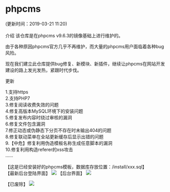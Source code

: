 # phpcms  
(更新时间：2019-03-21 11:20)<br><br>
介绍
该仓库是在phpcms v9.6.3的镜像基础上进行维护的。

由于各种原因phpcms官方几乎不再维护，而大量的phpcms用户面临着各种bug风险。

现在我们建立此仓库提供bug修复、新模块、新插件，继续让phpcms在网站开发建设的路上发光发热，紧跟时代步伐。



更新

1.支持https<br>
2.支持PHP7<br>
3.修复阅读收费失效的问题<br>
4.修复高版本MySQL环境下的安装问题<br>
5.修复发布内容时绕过审核的漏洞<br>
6.修复文件包含漏洞<br>
7.修正动态或伪静态下分页不存在时未输出404的问题<br>
8.修复联动菜单在全站更新缓存后显示出错的问题<br>
9.【中危】修复利用伪造模板名称生成任意脚本的漏洞<br>
10.修复利用构造referer的xss攻击<br>
......<br><br>
【这是已经安装好的phpcms模板，数据库存放位置：/install/xxx.sql】<br>
【最新后台登陆界面】
![](https://github.com/qq1415551519/phpcms/blob/master/statics/admin_login/images/phpcms_admin_login_1.jpg) 
【后台界面】
![](https://github.com/qq1415551519/phpcms/blob/master/statics/login/images/demo1001.png) 



【已废除】
![](https://github.com/qq1415551519/phpcms/blob/master/statics/login/images/login.png) 